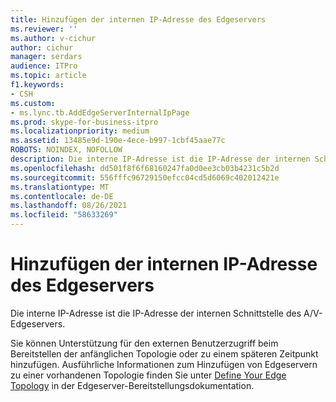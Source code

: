 ```yaml
---
title: Hinzufügen der internen IP-Adresse des Edgeservers
ms.reviewer: ''
ms.author: v-cichur
author: cichur
manager: serdars
audience: ITPro
ms.topic: article
f1.keywords:
- CSH
ms.custom:
- ms.lync.tb.AddEdgeServerInternalIpPage
ms.prod: skype-for-business-itpro
ms.localizationpriority: medium
ms.assetid: 13485e9d-190e-4ece-b997-1cbf45aae77c
ROBOTS: NOINDEX, NOFOLLOW
description: Die interne IP-Adresse ist die IP-Adresse der internen Schnittstelle des A/V-Edgeservers.
ms.openlocfilehash: dd501f8f6f68160247fa0d0ee3cb03b4231c5b2d
ms.sourcegitcommit: 556fffc96729150efcc04cd5d6069c402012421e
ms.translationtype: MT
ms.contentlocale: de-DE
ms.lasthandoff: 08/26/2021
ms.locfileid: "58633269"
---
```

# <a name="add-edge-server-internal-ip"></a>Hinzufügen der internen IP-Adresse des Edgeservers

Die interne IP-Adresse ist die IP-Adresse der internen Schnittstelle des A/V-Edgeservers.

Sie können Unterstützung für den externen Benutzerzugriff beim Bereitstellen der anfänglichen Topologie oder zu einem späteren Zeitpunkt hinzufügen. Ausführliche Informationen zum Hinzufügen von Edgeservern zu einer vorhandenen Topologie finden Sie unter [Define Your Edge Topology](/previous-versions/office/lync-server-2013/lync-server-2013-define-your-edge-topology) in der Edgeserver-Bereitstellungsdokumentation.